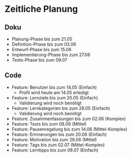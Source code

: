 # Zeitliche Planung

## Doku
- Planung-Phase bis zum 21.05
- Definition-Phase bis zum 03.06
- Entwurf-Phase bis zum 15.06
- Implementierung-Phase bis zum 27.06 
- Tests-Phase bis zum 09.07

## Code
- Feature: Benutzer bis zum 14.05 (Einfach) 
  - Profil wird heute am 14.05 erledigt
- Feature: Lernziele bis zum 20.05 (Einfach)
  - Validierung wird noch benötigt
- Feature: Lernkategorien bis zum 26.05 (Einfach)
  - Validierung wird noch benötigt
- Feature: Zusammenfassungen bis zum 02.06 (Komplex)
- Feature: Tests bis zum 08.06 (Mittel)
- Feature: Pausenregelung bis zum 14.06 (Mittel-Komplex)
- Feature: Erinnerungen bis zum 20.06 (Einfach)
- Feature: Motivation bis zum 26.06 (Mittel)
- Feature: Tags bis zum 02.07 (Mittel-Komplex)
- Feature: Lerntipps bis zum 08.07 (Einfach)

